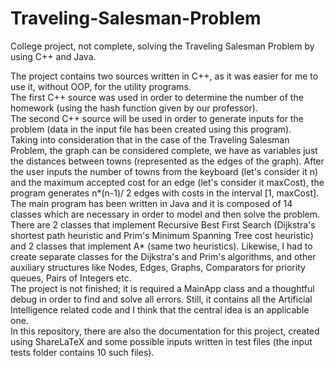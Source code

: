 # Traveling-Salesman-Problem

College project, not complete, solving the Traveling Salesman Problem by using C++ and Java.

The project contains two sources written in C++, as it was easier for me to use it, without OOP, for the utility programs.  
The first C++ source was used in order to determine the number of the homework (using the hash function given by our professor).  
The second C++ source will be used in order to generate inputs for the problem (data in the input file has been created using this program).  
Taking into consideration that in the case of the Traveling Salesman Problem, the graph can be considered complete, we have as variables just the distances between towns (represented as the edges of the graph).
After the user inputs the number of towns from the keyboard (let's consider it n) and the maximum accepted cost for an edge (let's consider it maxCost), the program generates n*(n-1)/ 2 edges with costs in the interval [1, maxCost].  
The main program has been written in Java and it is composed of 14 classes which are necessary in order to model and then solve the problem.  
There are 2 classes that implement Recursive Best First Search (Dijkstra's shortest path heuristic and Prim's Minimum Spanning Tree cost heuristic) and 2 classes that implement A* (same two heuristics).
Likewise, I had to create separate classes for the Dijkstra's and Prim's algorithms, and other auxiliary structures like Nodes, Edges, Graphs, Comparators for priority queues, Pairs of Integers etc.    
The project is not finished; it is required a MainApp class and a thoughtful debug in order to find and solve all errors. Still, it contains all the Artificial Intelligence related code and I think that the central idea is an applicable one.    
In this repository, there are also the documentation for this project, created using ShareLaTeX and some possible inputs written in test files (the input tests folder contains 10 such files).
